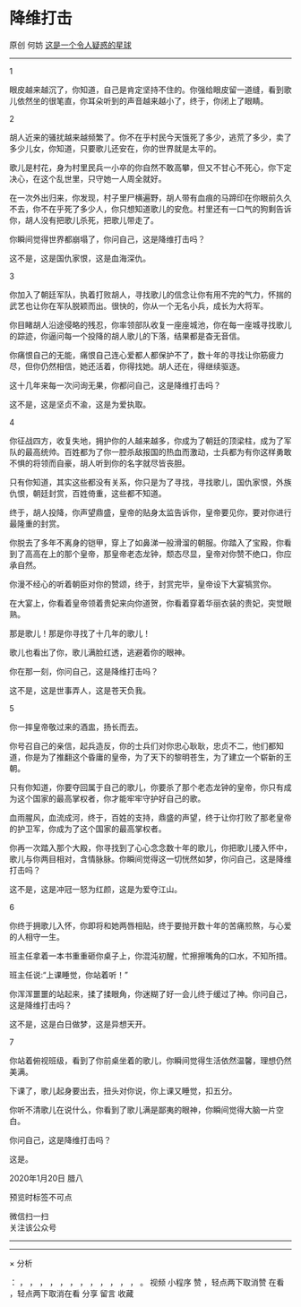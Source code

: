 #  降维打击

原创  何妨  [ 这是一个令人疑惑的星球 ](javascript:void\(0\);)

__ _ _ _ _

  

  

1

眼皮越来越沉了，你知道，自己是肯定坚持不住的。你强给眼皮留一道缝，看到歌儿依然坐的很笔直，你耳朵听到的声音越来越小了，终于，你闭上了眼睛。

  

2

胡人近来的骚扰越来越频繁了。你不在乎村民今天饿死了多少，逃荒了多少，卖了多少儿女，你知道，只要歌儿还安在，你的世界就是太平的。

歌儿是村花，身为村里民兵一小卒的你自然不敢高攀，但又不甘心不死心，你下定决心，在这个乱世里，只守她一人周全就好。

在一次外出归来，你发现，村子里尸横遍野，胡人带有血痕的马蹄印在你眼前久久不去，你不在乎死了多少人，你只想知道歌儿的安危。村里还有一口气的狗剩告诉你，胡人没有把歌儿杀死，把歌儿带走了。

你瞬间觉得世界都崩塌了，你问自己，这是降维打击吗？

这不是，这是国仇家恨，这是血海深仇。

  

3

你加入了朝廷军队，执着打败胡人，寻找歌儿的信念让你有用不完的气力，怀揣的武艺也让你在军队脱颖而出。很快的，你从一个无名小兵，成长为大将军。

你目睹胡人沿途侵略的残忍，你率领部队收复一座座城池，你在每一座城寻找歌儿的踪迹，你逼问每一个投降的胡人歌儿的下落，结果都是杳无音信。

你痛恨自己的无能，痛恨自己连心爱都人都保护不了，数十年的寻找让你筋疲力尽，但你仍然相信，她还活着，你得找她。胡人还在，得继续驱逐。

这十几年来每一次问询无果，你都问自己，这是降维打击吗？

这不是，这是坚贞不渝，这是为爱执取。

  

4

你征战四方，收复失地，拥护你的人越来越多，你成为了朝廷的顶梁柱，成为了军队的最高统帅。百姓都为了你一腔杀敌报国的热血而激动，士兵都为有你这样勇敢不惧的将领而自豪，胡人听到你的名字就尽皆丧胆。

只有你知道，其实这些都没有关系，你只是为了寻找，寻找歌儿，国仇家恨，外族仇恨，朝廷封赏，百姓倚重，这些都不知道。

终于，胡人投降，你声望鼎盛，皇帝的贴身太监告诉你，皇帝要见你，要对你进行最隆重的封赏。

你脱去了多年不离身的铠甲，穿上了如鼻涕一般滑溜的朝服。你踏入了宝殿，你看到了高高在上的那个皇帝，那皇帝老态龙钟，颓态尽显，皇帝对你赞不绝口，你应承自然。

你漫不经心的听着朝臣对你的赞颂，终于，封赏完毕，皇帝设下大宴犒赏你。

在大宴上，你看着皇帝领着贵妃来向你道贺，你看着穿着华丽衣装的贵妃，突觉眼熟。

那是歌儿！那是你寻找了十几年的歌儿！

歌儿也看出了你，歌儿满脸红透，逃避着你的眼神。

你在那一刻，你问自己，这是降维打击吗？

这不是，这是世事弄人，这是苍天负我。

  

5

你一摔皇帝敬过来的酒盅，扬长而去。

你号召自己的亲信，起兵造反，你的士兵们对你忠心耿耿，忠贞不二，他们都知道，你是为了推翻这个昏庸的皇帝，为了天下的黎明苍生，为了建立一个崭新的王朝。

只有你知道，你要夺回属于自己的歌儿，你要杀了那个老态龙钟的皇帝，你只有成为这个国家的最高掌权者，你才能牢牢守护好自己的歌。

血雨腥风，血流成河，终于，百姓的支持，鼎盛的声望，终于让你打败了那老皇帝的护卫军，你成为了这个国家的最高掌权者。

你再一次踏入那个大殿，你寻找到了心心念念数十年的歌儿，你把歌儿搂入怀中，歌儿与你两目相对，含情脉脉。你瞬间觉得这一切恍然如梦，你问自己，这是降维打击吗？

这不是，这是冲冠一怒为红颜，这是为爱夺江山。

  

6

你终于拥歌儿入怀，你即将和她两唇相贴，终于要抛开数十年的苦痛煎熬，与心爱的人相守一生。

  

班主任拿着一本书重重砸你桌子上，你混沌初醒，忙擦擦嘴角的口水，不知所措。

班主任说:“上课睡觉，你站着听！”

你浑浑噩噩的站起来，揉了揉眼角，你迷糊了好一会儿终于缓过了神。你问自己，这是降维打击吗？

这不是，这是白日做梦，这是异想天开。

  

7

你站着俯视班级，看到了你前桌坐着的歌儿，你瞬间觉得生活依然温馨，理想仍然美满。

下课了，歌儿起身要出去，扭头对你说，你上课又睡觉，扣五分。

你听不清歌儿在说什么，你看到了歌儿满是鄙夷的眼神，你瞬间觉得大脑一片空白。

你问自己，这是降维打击吗？

这是。

  

  

  

2020年1月20日 腊八

预览时标签不可点

微信扫一扫  
关注该公众号





****



****



×  分析

：  ，  ，  ，  ，  ，  ，  ，  ，  ，  ，  ，  ，  。  视频  小程序  赞  ，轻点两下取消赞  在看  ，轻点两下取消在看
分享  留言  收藏

